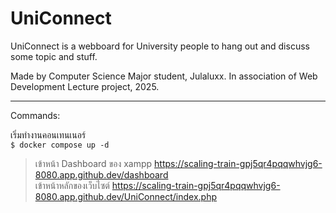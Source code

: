 # UniConnect
UniConnect is a webboard for University people to hang out and discuss some topic and stuff. 


Made by Computer Science Major student, Julaluxx. 
In association of Web Development Lecture project, 2025.

---


Commands:  

เริ่มทำงานคอนเทนเนอร์  
` $ docker compose up -d `
> เข้าหน้า Dashboard ของ xampp https://scaling-train-gpj5qr4pqqwhvjg6-8080.app.github.dev/dashboard  
> เข้าหน้าหลักของเว็บไซต์ https://scaling-train-gpj5qr4pqqwhvjg6-8080.app.github.dev/UniConnect/index.php  
